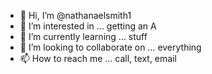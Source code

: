 - 👋 Hi, I’m @nathanaelsmith1
- 👀 I’m interested in ... getting an A
- 🌱 I’m currently learning ... stuff
- 💞️ I’m looking to collaborate on ... everything
- 📫 How to reach me ... call, text, email

<!---
nathanaelsmith1/nathanaelsmith1 is a ✨ special ✨ repository because its `README.md` (this file) appears on your GitHub profile.
You can click the Preview link to take a look at your changes.
--->
